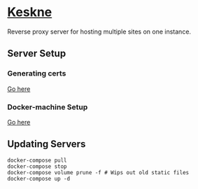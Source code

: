 # [Keskne](https://translate.google.com/#view=home&op=translate&sl=et&tl=en&text=keskne)

Reverse proxy server for hosting multiple sites on one instance.

## Server Setup

### Generating certs

[Go here](https://certbot.eff.org/lets-encrypt/ubuntubionic-nginx)

### Docker-machine Setup

[Go here](https://www.digitalocean.com/community/tutorials/how-to-provision-and-manage-remote-docker-hosts-with-docker-machine-on-ubuntu-16-04#step-3-%E2%80%94-provisioning-a-dockerized-host-using-docker-machine)

## Updating Servers

```
docker-compose pull
docker-compose stop
docker-compose volume prune -f # Wips out old static files
docker-compose up -d
```
